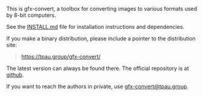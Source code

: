 This is gfx-convert, a toolbox for converting images to various
formats used by 8-bit computers.

See the [INSTALL.md](INSTALL.md) file for installation instructions and
dependencies.

If you make a binary distribution, please include a pointer to the
distribution site:
>	https://tpau.group/gfx-convert/

The latest version can always be found there.  The official repository
is at [github](https://github.com/T-Pau/gfx-convert/).

If you want to reach the authors in private, use <gfx-convert@tpau.group>.
